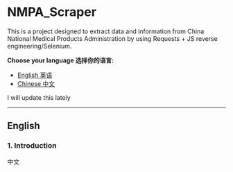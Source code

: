 # NMPA_Scraper
This is a project designed to extract data and information from China National Medical Products Administration by using Requests + JS reverse engineering/Selenium. 
<br>




**Choose your language 选择你的语言:**
- [English 英语](#lan-EN)
- [Chinese 中文](#lan-CN)   

I will update this lately

---
## <span id="lan-EN">English</span>
### 1. Introduction



<span id="lan-CN">中文</span>

